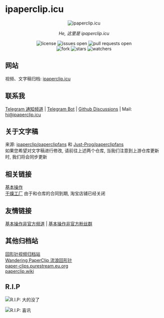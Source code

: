 # ipaperclip.icu

<div align="center">
  <img src="https://cdn.jsdelivr.net/gh/iPaperClipICU/static/favicon/favicon.png" alt="ipaperclip.icu" />
  <p><em>He, 这里是 ipaperclip.icu</em></p>
  <img src="https://img.shields.io/github/license/ipaperclip-icu/ipaperclip.icu?style=flat-square" alt="license" />
  <img src="https://img.shields.io/github/issues/ipaperclip-icu/ipaperclip.icu?style=flat-square" alt="issues open" />
  <img src="https://img.shields.io/github/issues-pr/ipaperclip-icu/ipaperclip.icu?style=flat-square" alt="pull requests open" />
  <br>
  <img src="https://img.shields.io/github/forks/ipaperclip-icu/ipaperclip.icu?style=social" alt="fork" />
  <img src="https://img.shields.io/github/stars/ipaperclip-icu/ipaperclip.icu?style=social" alt="stars" />
  <img src="https://img.shields.io/github/watchers/ipaperclip-icu/ipaperclip.icu?style=social" alt="watchers" />
</div>

## 网站

视频、文字稿归档: [ipaperclip.icu](https://ipaperclip.icu/)  

## 联系我

[Telegram 通知频道](https://t.me/iPaperClipICU) | [Telegram Bot](https://t.me/https://t.me/iPaperClipICUChatBot) | [Github Discussions](https://github.com/iPaperClipICU/ipaperclip.icu/discussions) | Mail: <a href="mailto:hi@ipaperclip.icu">hi@ipaperclip.icu</a>

## 关于文字稿

来源: [ipaperclip/paperclipfans](https://github.com/ipaperclip/paperclipfans) 和 [Just-Prog/paperclipfans](https://github.com/Just-Prog/paperclipfans)  
如果您希望对文字稿进行修改, 请前往上述两个仓库, 当我们注意到上游仓库更新时, 我们将会同步更新

## 相关链接

[基本操作](https://jibencaozuo.com/)  
[干燥工厂](https://shop362189133.taobao.com/) 由于和仓库的合同到期, 淘宝店铺已经关闭

## 友情链接

[基本操作非官方频道](https://t.me/paperclipfans) | [基本操作非官方粉丝群](https://t.me/paperclipfans)  

## 其他归档站

[回形针视频归档站](https://paperclip.eu.org/)  
[Wandering PaperClip 流浪回形针](https://wandering-paperclip.glitch.me/)  
[paper-clips.purestream.eu.org](https://paper-clips.purestream.eu.org/)  
[paperclip.wiki](https://paperclip.wiki/)

## R.I.P

![R.I.P: 大的没了](https://cdn.jsdelivr.net/gh/ipaperclip-icu/static/image/RIP/rip1.png)

![R.I.P: 喜讯](https://cdn.jsdelivr.net/gh/ipaperclip-icu/static/image/RIP/rip2.jpg)

